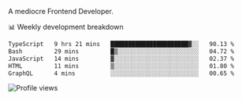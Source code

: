 A mediocre Frontend Developer.

📊 Weekly development breakdown
<!--START_SECTION:waka-->

```txt
TypeScript   9 hrs 21 mins   ██████████████████████▓░░   90.13 %
Bash         29 mins         █▒░░░░░░░░░░░░░░░░░░░░░░░   04.72 %
JavaScript   14 mins         ▓░░░░░░░░░░░░░░░░░░░░░░░░   02.37 %
HTML         11 mins         ▒░░░░░░░░░░░░░░░░░░░░░░░░   01.80 %
GraphQL      4 mins          ░░░░░░░░░░░░░░░░░░░░░░░░░   00.65 %
```

<!--END_SECTION:waka-->

<img src="https://gpvc.arturio.dev/iqbalfasri" alt="Profile views"/>
